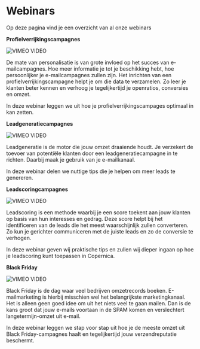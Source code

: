 # Webinars

Op deze pagina vind je een overzicht van al onze webinars

**Profielverrijkingscampagnes**

![VIMEO VIDEO](https://vimeo.com/791954323 "Profielverrijkingscampagnes")

De mate van personalisatie is van grote invloed op het succes van e-mailcampagnes. Hoe meer informatie je tot je beschikking hebt, hoe persoonlijker je e-mailcampagnes zullen zijn. Het inrichten van een profielverrijkingscampagne helpt je om die data te verzamelen. Zo leer je klanten beter kennen en verhoog je tegelijkertijd je openratios, conversies en omzet.

In deze webinar leggen we uit hoe je profielverrijkingscampages optimaal in kan zetten.

**Leadgeneratiecampagnes**

![VIMEO VIDEO](https://vimeo.com/791953745 "Leadgeneratiecampagnes")

Leadgeneratie is de motor die jouw omzet draaiende houdt. Je verzekert de toevoer van potentiële klanten door een leadgeneratiecampagne in te richten. Daarbij maak je gebruik van je e-mailkanaal.

In deze webinar delen we nuttige tips die je helpen om meer leads te genereren.

**Leadscoringcampagnes**

![VIMEO VIDEO](https://vimeo.com/791953188 "Leadscoringcampagnes")

Leadscoring is een methode waarbij je een score toekent aan jouw klanten op basis van hun interesses en gedrag. Deze score helpt bij het identificeren van de leads die het meest waarschijnlijk zullen converteren. Zo kun je gerichter communiceren met de juiste leads en zo de conversie te verhogen.

In deze webinar geven wij praktische tips en zullen wij dieper ingaan op hoe je leadscoring kunt toepassen in Copernica.

**Black Friday**

![VIMEO VIDEO](https://vimeo.com/758656573 "Black Friday")

Black Friday is de dag waar veel bedrijven omzetrecords boeken. E-mailmarketing is hierbij misschien wel het belangrijkste marketingkanaal. Het is alleen geen goed idee om uit het niets veel te gaan mailen. Dan is de kans groot dat jouw e-mails voortaan in de SPAM komen en verslechtert langetermijn-omzet uit e-mail.

In deze webinar leggen we stap voor stap uit hoe je de meeste omzet uit Black Friday-campagnes haalt en tegelijkertijd jouw verzendreputatie beschermt.
